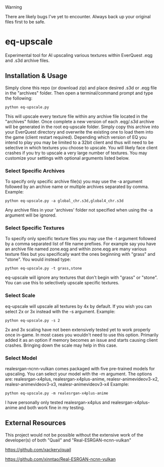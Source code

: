 > [!WARNING]
> There are likely bugs I've yet to encounter. Always back up your original files first to be safe.
# eq-upscale
Experimental tool for AI upscaling various textures within EverQuest .eqg and .s3d archive files.
## Installation & Usage
Simply clone this repo (or download zip) and place desired .s3d or .eqg file in the "archives" folder. Then open a terminal/command prompt and type the following:
```
python eq-upscale.py
```
This will upscale every texture file within any archive file located in the "archives" folder. Once complete a new version of each .eqg/.s3d archive will be generated in the root eq-upscale folder. Simply copy this archive into your EverQuest directory and overwrite the existing one to load them into the game (client restart required). Depending which version of EQ you intend to play you may be limited to a 32bit client and thus will need to be selective in which textures you choose to upscale. You will likely face client crashes if you try to upscale a very large number of textures. You may customize your settings with optional arguments listed below.

### Select Specific Archives
To specify only specific archive file(s) you may use the -a argument followed by an archive name or multiple archives separated by comma.
Example:
```
python eq-upscale.py -a global_chr.s3d,global4_chr.s3d
```
Any archive files in your 'archives' folder not specified when using the -a argument will be ignored.

### Select Specific Textures
To specify only specific texture files you may use the -t argument followed by a comma separated list of file name prefixes.
For example say you have an archive file named zone.eqg and within zone.eqg are many various texture files but you specifically want the ones beginning with "grass" and "stone". You would instead type:
```
python eq-upscale.py -t grass,stone
```
eq-upscale will ignore any textures that don't begin with "grass" or "stone". You can use this to selectively upscale specific textures.

### Select Scale
eq-upscale will upscale all textures by 4x by default. If you wish you can select 2x or 3x instead with the -s argument.
Example:
```
python eq-upscale.py -s 2
```
2x and 3x scaling have not been extensively tested yet to work properly once in-game. In most cases you wouldn't need to use this option. Primarily added it as an option if memory becomes an issue and starts causing client crashes. Bringing down the scale may help in this case.

### Select Model
realesrgan-ncnn-vulkan comes packaged with five pre-trained models for upscaling. You can select your model with the -m argument. The options are: realesrgan-x4plus, realesrgan-x4plus-anime, realesr-animevideov3-x2, realesr-animevideov3-x3, realesr-animevideov3-x4
Example:
```
python eq-upscale.py -m realesrgan-x4plus-anime
```
I have personally only tested realesrgan-x4plus and realesrgan-x4plus-anime and both work fine in my testing.

## External Resources
This project would not be possible without the extensive work of the developer(s) of both "Quail" and "Real-ESRGAN-ncnn-vulkan"

https://github.com/xackery/quail

https://github.com/xinntao/Real-ESRGAN-ncnn-vulkan
